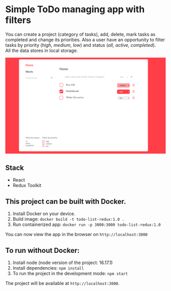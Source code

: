 # Simple ToDo managing app with filters

You can create a project (category of tasks), add, delete, mark tasks as completed and change its priorities. Also a user have an opportunity to filter tasks by priority (_high, medium, low_) and status (_all, active, completed_).\
All the data stores in local storage.

![todo-list-interface](./docs/img/todo-app.png?raw=true)

## Stack

- React
- Redux Toolkit

## This project can be built with Docker.

1. Install Docker on your device.
2. Build image:
   `docker build -t todo-list-redux:1.0 .`
3. Run containerized app:
   `docker run -p 3000:3000 todo-list-redux:1.0`

You can now view the app in the browser on `http://localhost:3000`

## To run without Docker:

1. Install node (node version of the project: 16.17.1)
2. Install dependencies:
   `npm install`
3. To run the project in the development mode:
   `npm start`

The project will be available at `http://localhost:3000`.

